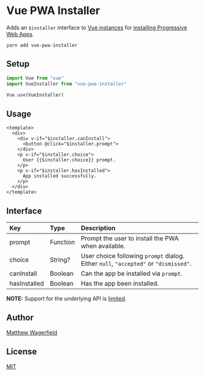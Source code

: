 # Vue PWA Installer

Adds an `$installer` interface to [Vue instances][vue-instances] for [installing Progressive Web Apps][app-install-banners].

    yarn add vue-pwa-installer

## Setup

```js
import Vue from "vue"
import VueInstaller from "vue-pwa-installer"

Vue.use(VueInstaller)
```

## Usage

```vue
<template>
  <div>
    <div v-if="$installer.canInstall">
      <button @click="$installer.prompt">
    </div>
    <p v-if="$installer.choice">
      User {{$installer.choice}} prompt.
    </p>
    <p v-if="$installer.hasInstalled">
      App installed successfully.
    </p>
  </div>
</template>
```

## Interface

| Key          | Type     | Description                                                                          |
| :----------- | :------- | :----------------------------------------------------------------------------------- |
| prompt       | Function | Prompt the user to install the PWA when available.                                   |
| choice       | String?  | User choice following `prompt` dialog. Either `null`, `"accepted"` or `"dismissed"`. |
| canInstall   | Boolean  | Can the app be installed via `prompt`.                                               |
| hasInstalled | Boolean  | Has the app been installed.                                                          |

**NOTE:** Support for the underlying API is [limited][browser-support].

## Author

[Matthew Wagerfield][github]

## License

[MIT][mit]

[vue-instances]: https://vuejs.org/v2/guide/instance
[app-install-banners]: https://developers.google.com/web/fundamentals/app-install-banners
[browser-support]: https://developer.mozilla.org/en-US/docs/Web/API/BeforeInstallPromptEvent#Browser_compatibility
[mit]: https://opensource.org/licenses/MIT
[github]: https://github.com/wagerfield
